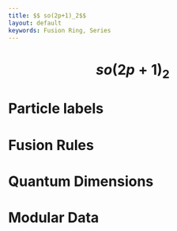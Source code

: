 ```yaml
---
title: $$ so(2p+1)_2$$
layout: default
keywords: Fusion Ring, Series
---
```

# $$ so(2p+1)_2 $$

# Particle labels

# Fusion Rules

# Quantum Dimensions

# Modular Data

